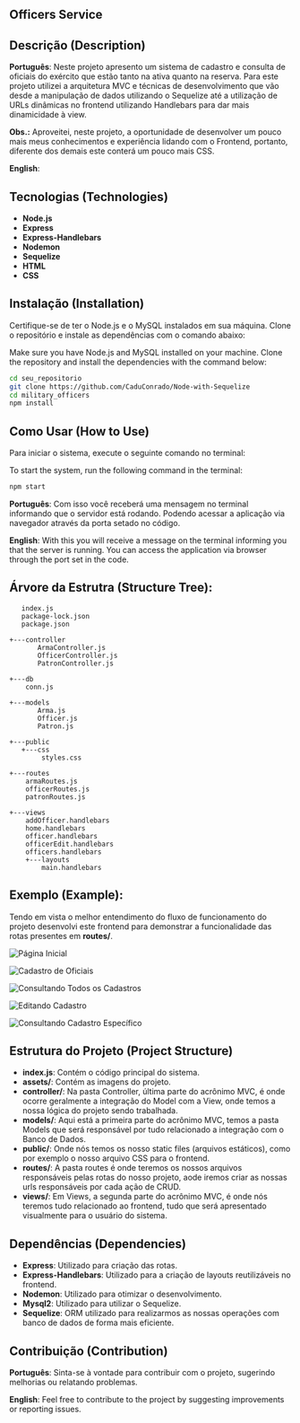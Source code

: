 ## Officers Service  ##

## Descrição (Description) ##

**Português**: Neste projeto apresento um sistema de cadastro e consulta de oficiais do exército que estão tanto na ativa quanto na reserva. Para este projeto utilizei a arquitetura MVC e técnicas de desenvolvimento que vão desde a manipulação de dados utilizando o Sequelize até a utilização de URLs dinâmicas no frontend utilizando Handlebars para dar mais dinamicidade à view. 

**Obs.:**
Aproveitei, neste projeto, a oportunidade de desenvolver um pouco mais meus conhecimentos e experiência lidando com o Frontend, portanto, diferente dos demais este conterá um pouco mais CSS.

**English**: 

## Tecnologias (Technologies) ##

- **Node.js**
- **Express**
- **Express-Handlebars**
- **Nodemon**
- **Sequelize**
- **HTML**
- **CSS**

## Instalação (Installation) ##

Certifique-se de ter o Node.js e o MySQL instalados em sua máquina. Clone o repositório e instale as dependências com o comando abaixo:

Make sure you have Node.js and MySQL installed on your machine. Clone the repository and install the dependencies with the command below:

```bash
cd seu_repositorio
git clone https://github.com/CaduConrado/Node-with-Sequelize
cd military_officers
npm install
```

## Como Usar (How to Use) ##

Para iniciar o sistema, execute o seguinte comando no terminal: 

To start the system, run the following command in the terminal:

```bash
npm start
```

**Português**: Com isso você receberá uma mensagem no terminal informando que o servidor está rodando. Podendo acessar a aplicação via navegador através da porta setado no código.

**English**: With this you will receive a message on the terminal informing you that the server is running. You can access the application via browser through the port set in the code.

## Árvore da Estrutra (Structure Tree): 
```
   index.js
   package-lock.json
   package.json
   
+---controller
       ArmaController.js
       OfficerController.js
       PatronController.js
       
+---db
    conn.js
    
+---models
       Arma.js
       Officer.js
       Patron.js
       
+---public
   +---css
        styles.css
        
+---routes
    armaRoutes.js
    officerRoutes.js
    patronRoutes.js
       
+---views
    addOfficer.handlebars
    home.handlebars
    officer.handlebars
    officerEdit.handlebars
    officers.handlebars   
    +---layouts
        main.handlebars
```
## Exemplo (Example): ##
Tendo em vista o melhor entendimento do fluxo de funcionamento do projeto desenvolvi este frontend para demonstrar a funcionalidade das rotas presentes em **routes/**. 

![Página Inicial](https://github.com/CaduConrado/Node-with-Sequelize/blob/main/military_officers/assets/home.png)

![Cadastro de Oficiais](https://github.com/CaduConrado/Node-with-Sequelize/blob/main/military_officers/assets/cadaster.png)

![Consultando Todos os Cadastros](https://github.com/CaduConrado/Node-with-Sequelize/blob/main/military_officers/assets/allOfficers.png)

![Editando Cadastro](https://github.com/CaduConrado/Node-with-Sequelize/blob/main/military_officers/assets/officerEdit.png)

![Consultando Cadastro Específico](https://github.com/CaduConrado/Node-with-Sequelize/blob/main/military_officers/assets/officerDetails.png)

## Estrutura do Projeto (Project Structure) ##

- **index.js**: Contém o código principal do sistema.
- **assets/**: Contém as imagens do projeto.
- **controller/**: Na pasta Controller, última parte do acrônimo MVC, é onde ocorre geralmente a integração do Model com a View, onde temos a nossa lógica do projeto sendo trabalhada.
- **models/**: Aqui está a primeira parte do acrônimo MVC, temos a pasta Models que será responsável por tudo relacionado a integração com o Banco de Dados.
- **public/**: Onde nós temos os nosso static files (arquivos estáticos), como por exemplo o nosso arquivo CSS para o frontend.
- **routes/**: A pasta routes é onde teremos os nossos arquivos responsáveis pelas rotas do nosso projeto, aode iremos criar as nossas urls responsáveis por cada ação de CRUD. 
- **views/**: Em Views, a segunda parte do acrônimo MVC, é onde nós teremos tudo relacionado ao frontend, tudo que será apresentado visualmente para o usuário do sistema.

## Dependências (Dependencies)

- **Express**: Utilizado para criação das rotas.
- **Express-Handlebars**: Utilizado para a criação de layouts reutilizáveis no frontend.
- **Nodemon**: Utilizado para otimizar o desenvolvimento.
- **Mysql2**: Utilizado para utilizar o Sequelize.
- **Sequelize**: ORM utilizado para realizarmos as nossas operações com banco de dados de forma mais eficiente.

## Contribuição (Contribution) ##

**Português**: Sinta-se à vontade para contribuir com o projeto, sugerindo melhorias ou relatando problemas.

**English**: Feel free to contribute to the project by suggesting improvements or reporting issues.